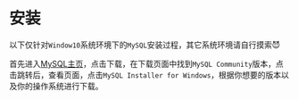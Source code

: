 # 安装

以下仅针对`Window10`系统环境下的`MySQL`安装过程，其它系统环境请自行摸索:smiling_imp:

首先进入[MySQL主页](https://www.mysql.com/cn/)，点击下载，在下载页面中找到`MySQL Community`版本，点击跳转后，查看页面，点击`MySQL Installer for Windows`，根据你想要的版本以及你的操作系统进行下载。